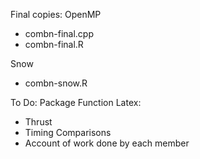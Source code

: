 Final copies:
OpenMP
- combn-final.cpp
- combn-final.R

Snow
- combn-snow.R

To Do:
Package Function
Latex:
- Thrust
- Timing Comparisons
- Account of work done by each member
